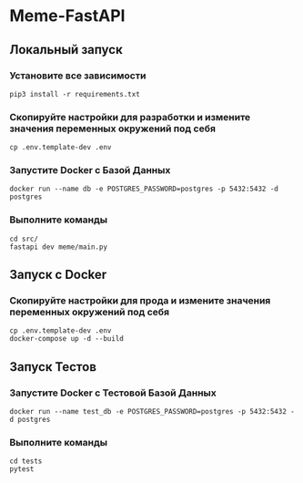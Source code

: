 # Meme-FastAPI

## Локальный запуск

### Установите все зависимости

```shell
pip3 install -r requirements.txt
```

### Скопируйте настройки для разработки и измените значения переменных окружений под себя
```shell
cp .env.template-dev .env
```

### Запустите Docker с Базой Данных
```shell
docker run --name db -e POSTGRES_PASSWORD=postgres -p 5432:5432 -d postgres 
```

### Выполните команды
```shell
cd src/
fastapi dev meme/main.py
```

## Запуск с Docker
### Скопируйте настройки для прода и измените значения переменных окружений под себя
```shell
cp .env.template-dev .env
docker-compose up -d --build
```

## Запуск Тестов
### Запустите Docker с Тестовой Базой Данных
```shell
docker run --name test_db -e POSTGRES_PASSWORD=postgres -p 5432:5432 -d postgres 
```
### Выполните команды
```shell
cd tests
pytest
```